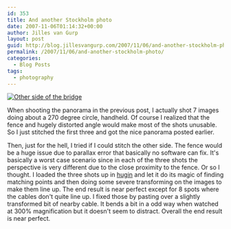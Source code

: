 ```yaml
---
id: 353
title: And another Stockholm photo
date: 2007-11-06T01:14:32+00:00
author: Jilles van Gurp
layout: post
guid: http://blog.jillesvangurp.com/2007/11/06/and-another-stockholm-photo/
permalink: /2007/11/06/and-another-stockholm-photo/
categories:
  - Blog Posts
tags:
  - photography
---
```

[![Other side of the bridge](https://www.jillesvangurp.com/Album/2007/2007-10%20-%20Stockholm/IMG_2381bb.jpg)](https://www.jillesvangurp.com/Album/2007/2007-10%20-%20Stockholm/IMG_2381bb.jpg)

When shooting the panorama in the previous post, I actually shot 7 images doing about a 270 degree circle, handheld. Of course I realized that the fence and hugely distorted angle would make most of the shots unusable. So I just stitched the first three and got the nice panorama posted earlier. 

Then, just for the hell, I tried if I could stitch the other side. The fence would be a huge issue due to parallax error that basically no software can fix. It's basically a worst case scenario since in each of the three shots the perspective is very different due to the close proximity to the fence. Or so I thought. I loaded the three shots up in [hugin](http://hugin.sourceforge.net/) and let it do its magic of finding matching points and then doing some severe transforming on the images to make them line up. The end result is near perfect except for 8 spots where the cables don't quite line up. I fixed those by pasting over a slightly transformed bit of nearby cable. It bends a bit in a odd way when watched at 300% magnification but it doesn't seem to distract. Overall the end result is near perfect.

